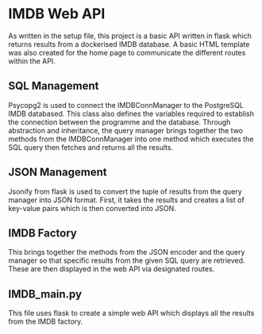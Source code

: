 # IMDB Web API

As written in the setup file, this project is a basic API written in flask which returns results from a dockerised IMDB database. A basic HTML template was also created for the home page to communicate the different routes within the API.

## SQL Management
Psycopg2 is used to connect the IMDBConnManager to the PostgreSQL IMDB databased. This class also defines the variables required to establish the connection between the programme and the database.
Through abstraction and inheritance, the query manager brings together the two methods from the IMDBConnManager into one method which executes the SQL query then fetches and returns all the results.

## JSON Management
Jsonify from flask is used to convert the tuple of results from the query manager into JSON format. First, it takes the results and creates a list of key-value pairs which is then converted into JSON.

## IMDB Factory
This brings together the methods from the JSON encoder and the query manager so that specific results from the given SQL query are retrieved. These are then displayed in the web API via designated routes.

## IMDB_main.py
This file uses flask to create a simple web API which displays all the results from the IMDB factory.